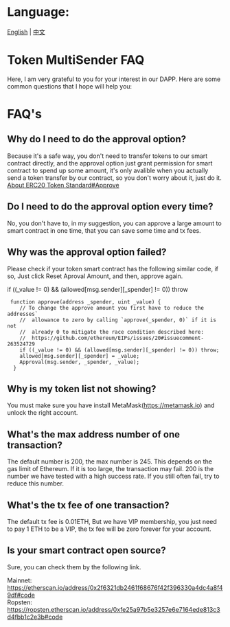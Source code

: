 # Language:
[English](https://github.com/howeguo/Token-multisender/blob/master/FAQ.md)  | [中文](https://github.com/howeguo/Token-multisender/blob/master/FAQ_%E4%B8%AD%E6%96%87.md)

# Token MultiSender FAQ

Here, I am very grateful to you for your interest in our DAPP. Here are some common questions that I hope will help you:

# FAQ's

## Why do I need to do the approval option?
Because it's a safe way, you don't need to transfer tokens to our smart contract directly, and the approval option just grant permission for smart contract to spend up some amount, it's only avalible when you actually send a token transfer by our contract, so you don't worry about it, just do it.
[About ERC20 Token Standard#Approve](https://theethereum.wiki/w/index.php/ERC20_Token_Standard#Approve_And_TransferFrom_Token_Balance)

## Do I need to do the approval option every time?
No, you don't have to, in my suggestion, you can approve a large amount to smart contract in one time, that you can save some time and tx fees.

## Why was the approval option failed?
Please check if your token smart contract has the following similar code, if so, Just click Reset Aproval Amount, and then, approve again.

if ((_value != 0) && (allowed[msg.sender][_spender] != 0)) throw
```
 function approve(address _spender, uint _value) {
    // To change the approve amount you first have to reduce the addresses`
    //  allowance to zero by calling `approve(_spender, 0)` if it is not
    //  already 0 to mitigate the race condition described here:
    //  https://github.com/ethereum/EIPs/issues/20#issuecomment-263524729
    if ((_value != 0) && (allowed[msg.sender][_spender] != 0)) throw;
    allowed[msg.sender][_spender] = _value;
    Approval(msg.sender, _spender, _value);
  }
```

## Why is my token list not showing?
You must make sure you have install MetaMask(https://metamask.io) and unlock the right account.

## What's the max address number of one transaction?
The default number is 200, the max number is 245. This depends on the gas limit of Ethereum. If it is too large, the transaction may fail. 200 is the number we have tested with a high success rate. If you still often fail, try to reduce this number.

## What's the tx fee of one transaction?
The default tx fee is 0.01ETH, But we have VIP membership, you just need to pay 1 ETH to be a VIP, the tx fee will be zero forever for your account.

## Is your smart contract open source?
Sure, you can check them by the following link.

Mainnet: https://etherscan.io/address/0x2f6321db2461f68676f42f396330a4dc4a8f49df#code  
Ropsten: https://ropsten.etherscan.io/address/0xfe25a97b5e3257e6e7164ede813c3d4fbb1c2e3b#code









